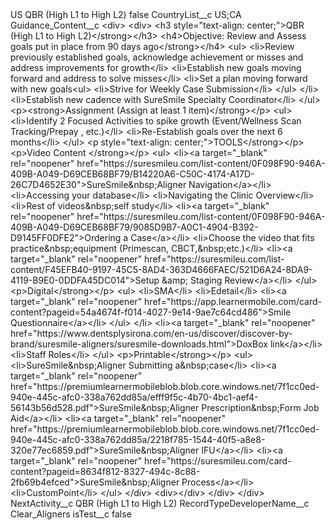<?xml version="1.0" encoding="UTF-8"?>
<CustomMetadata xmlns="http://soap.sforce.com/2006/04/metadata" xmlns:xsi="http://www.w3.org/2001/XMLSchema-instance" xmlns:xsd="http://www.w3.org/2001/XMLSchema">
    <label>US QBR (High L1 to High L2)</label>
    <protected>false</protected>
    <values>
        <field>CountryList__c</field>
        <value xsi:type="xsd:string">US;CA</value>
    </values>
    <values>
        <field>Guidance_Content__c</field>
        <value xsi:type="xsd:string">&lt;div&gt;
&lt;div&gt;
&lt;h3 style=&quot;text-align: center;&quot;&gt;QBR (High L1 to High L2)&lt;/strong&gt;&lt;/h3&gt;
&lt;h4&gt;Objective: Review and Assess
goals put in place from 90 days ago&lt;/strong&gt;&lt;/h4&gt;
&lt;ul&gt;
&lt;li&gt;Review previously established goals, acknowledge achievement or misses and address
improvements for growth&lt;/li&gt;
&lt;li&gt;Establish new goals moving forward and address to solve misses&lt;/li&gt;
&lt;li&gt;Set a plan moving forward with new goals&lt;ul&gt;
&lt;li&gt;Strive for Weekly Case Submission&lt;/li&gt;
&lt;/ul&gt;
&lt;/li&gt;
&lt;li&gt;Establish new cadence with SureSmile Specialty Coordinator&lt;/li&gt;
&lt;/ul&gt;
&lt;p&gt;&lt;strong&gt;Assignment (Assign at least 1 item)&lt;/strong&gt;&lt;/p&gt;
&lt;ul&gt;
&lt;li&gt;Identify 2 Focused Activities to spike growth (Event/Wellness Scan Tracking/Prepay ,
etc.)&lt;/li&gt;
&lt;li&gt;Re-Establish goals over the next 6 months&lt;/li&gt;
&lt;/ul&gt;
&lt;p style=&quot;text-align: center;&quot;&gt;TOOLS&lt;/strong&gt;&lt;/p&gt;
&lt;p&gt;Video Content &lt;/strong&gt;&lt;/p&gt;
&lt;ul&gt;
&lt;li&gt;&lt;a target=&quot;_blank&quot; rel=&quot;noopener&quot; href=&quot;https://suresmileu.com/list-content/0F098F90-946A-409B-A049-D69CEB68BF79/B14220A6-C50C-4174-A17D-26C7D4652E30&quot;&gt;SureSmile&amp;nbsp;Aligner
Navigation&lt;/a&gt;​&lt;/li&gt;
&lt;li&gt;Accessing your database​&lt;/li&gt;
&lt;li&gt;Navigating the Clinic Overview​&lt;/li&gt;
&lt;li&gt;Rest of videos&amp;nbsp;self study​&lt;/li&gt;
&lt;li&gt;&lt;a target=&quot;_blank&quot; rel=&quot;noopener&quot; href=&quot;https://suresmileu.com/list-content/0F098F90-946A-409B-A049-D69CEB68BF79/9085D9B7-A0C1-4904-B392-D9145FF0DFE2&quot;&gt;Ordering
a Case&lt;/a&gt;​&lt;/li&gt;
&lt;li&gt;Choose the video that fits practice&amp;nbsp;equipment (Primescan, CBCT,&amp;nbsp;etc.)​&lt;/li&gt;
&lt;li&gt;&lt;a target=&quot;_blank&quot; rel=&quot;noopener&quot; href=&quot;https://suresmileu.com/list-content/F45EFB40-9197-45C5-8AD4-363D4666FAEC/521D6A24-8DA9-4119-B9E0-0DDFA45DC014&quot;&gt;Setup
&amp;amp; Staging Review&lt;/a&gt;&lt;/li&gt;
&lt;/ul&gt;
&lt;p&gt;Digital&lt;/strong&gt;&lt;/p&gt;
&lt;ul&gt;
&lt;li&gt;SMA&lt;/li&gt;
&lt;li&gt;Edetail&lt;/li&gt;
&lt;li&gt;&lt;a target=&quot;_blank&quot; rel=&quot;noopener&quot; href=&quot;https://app.learnermobile.com/card-content?pageid=54a4674f-f014-4027-9e14-9ae7c64cd486&quot;&gt;Smile
Questionnaire&lt;/a&gt;&lt;/li&gt;
&lt;/ul&gt;
&lt;/li&gt;
&lt;li&gt;&lt;a target=&quot;_blank&quot; rel=&quot;noopener&quot; href=&quot;https://www.dentsplysirona.com/en-us/discover/discover-by-brand/suresmile-aligners/suresmile-downloads.html&quot;&gt;DoxBox
link&lt;/a&gt;&lt;/li&gt;
&lt;li&gt;Staff Roles&lt;/li&gt;
&lt;/ul&gt;
&lt;p&gt;Printable&lt;/strong&gt;&lt;/p&gt;
&lt;ul&gt;
&lt;li&gt;SureSmile&amp;nbsp;Aligner Submitting a&amp;nbsp;case&lt;/li&gt;
&lt;li&gt;&lt;a target=&quot;_blank&quot; rel=&quot;noopener&quot; href=&quot;https://premiumlearnermobileblob.blob.core.windows.net/7f1cc0ed-940e-445c-afc0-338a762dd85a/efff9f5c-4b70-4bc1-aef4-56143b56d528.pdf&quot;&gt;SureSmile&amp;nbsp;Aligner
Prescription&amp;nbsp;Form Job Aid&lt;/a&gt;&lt;/li&gt;
&lt;li&gt;&lt;a target=&quot;_blank&quot; rel=&quot;noopener&quot; href=&quot;https://premiumlearnermobileblob.blob.core.windows.net/7f1cc0ed-940e-445c-afc0-338a762dd85a/2218f785-1544-40f5-a8e8-320e77ec6859.pdf&quot;&gt;SureSmile&amp;nbsp;Aligner
IFU&lt;/a&gt;​&lt;/li&gt;
&lt;li&gt;&lt;a target=&quot;_blank&quot; rel=&quot;noopener&quot; href=&quot;https://suresmileu.com/card-content?pageid=8634f812-8327-494c-8c88-2fb69b4efced&quot;&gt;SureSmile&amp;nbsp;Aligner
Process&lt;/a&gt;&lt;/li&gt;
&lt;li&gt;CustomPoint&lt;/li&gt;
&lt;/ul&gt;
&lt;/div&gt;
&lt;div&gt;&lt;/div&gt;
&lt;/div&gt;
&lt;/div&gt;</value>
    </values>
    <values>
        <field>NextActivity__c</field>
        <value xsi:type="xsd:string">QBR (High L1 to High L2)</value>
    </values>
    <values>
        <field>RecordTypeDeveloperName__c</field>
        <value xsi:type="xsd:string">Clear_Aligners</value>
    </values>
    <values>
        <field>isTest__c</field>
        <value xsi:type="xsd:boolean">false</value>
    </values>
</CustomMetadata>
